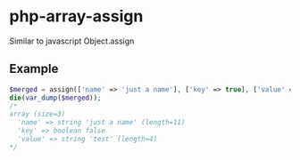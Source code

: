 # php-array-assign
Similar to javascript Object.assign

## Example
```php
$merged = assign(['name' => 'just a name'], ['key' => true], ['value' => 'test', 'key' => false]);
die(var_dump($merged));
/*
array (size=3)
  'name' => string 'just a name' (length=11)
  'key' => boolean false
  'value' => string 'test' (length=4)
*/
```
